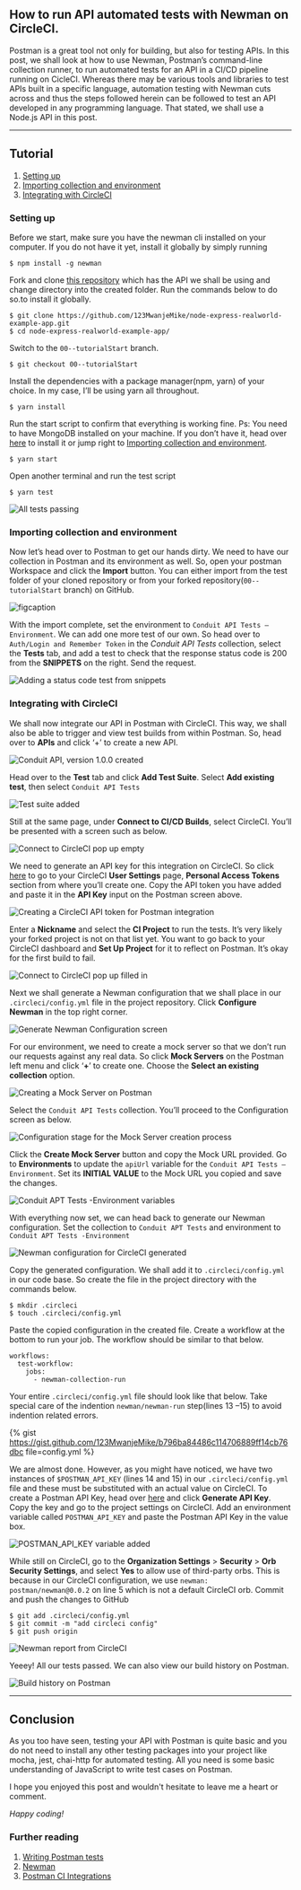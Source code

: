 ## How to run API automated tests with Newman on CircleCI.

Postman is a great tool not only for building, but also for testing APIs. In this post, we shall look at how to use Newman, Postman’s command-line collection runner, to run automated tests for an API in a CI/CD pipeline running on CicleCI. Whereas there may be various tools and libraries to test APIs built in a specific language, automation testing with Newman cuts across and thus the steps followed herein can be followed to test an API developed in any programming language. That stated, we shall use a Node.js API in this post.

---

## Tutorial

1. [Setting up](#set-up)
2. [Importing collection and environment](#import-collection)
3. [Integrating with CircleCI](#intergrate-circleci)


### Setting up
<a name="set-up"></a>

Before we start, make sure you have the newman cli installed on your computer. If you do not have it yet, install it globally by simply running

```
$ npm install -g newman
```

Fork and clone [this repository](https://github.com/123MwanjeMike/node-express-realworld-example-app) which has the API we shall be using and change directory into the created folder. Run the commands below to do so.to install it globally.

```
$ git clone https://github.com/123MwanjeMike/node-express-realworld-example-app.git
$ cd node-express-realworld-example-app/
```

Switch to the `00--tutorialStart` branch.

```
$ git checkout 00--tutorialStart
```

Install the dependencies with a package manager(npm, yarn) of your choice. In my case, I’ll be using yarn all throughout.

```
$ yarn install
```

Run the start script to confirm that everything is working fine.
Ps: You need to have MongoDB installed on your machine. If you don’t have it, head over [here](https://docs.mongodb.com/guides/server/install/) to install it or jump right to [Importing collection and environment](#import-collection).

```
$ yarn start
```

Open another terminal and run the test script

```
$ yarn test
```

![All tests passing](https://cdn.hashnode.com/res/hashnode/image/upload/v1657654600648/uU4Sc320b.png)


### Importing collection and environment
<a name="import-collection"></a>

Now let’s head over to Postman to get our hands dirty. We need to have our collection in Postman and its environment as well. So, open your postman Workspace and click the **Import** button. You can either import from the test folder of your cloned repository or from your forked repository(`00--tutorialStart` branch) on GitHub.

![figcaption](https://cdn.hashnode.com/res/hashnode/image/upload/v1657654602947/Y1164XPMd.gif)

With the import complete, set the environment to `Conduit API Tests — Environment`. We can add one more test of our own. So head over to `Auth/Login and Remember Token` in the _Conduit API Tests_ collection, select the **Tests** tab, and add a test to check that the response status code is 200 from the **SNIPPETS** on the right. Send the request.

![Adding a status code test from snippets](https://cdn.hashnode.com/res/hashnode/image/upload/v1657654605618/m3TNkHoUI.gif)


### Integrating with CircleCI
<a name="intergrate-circleci"></a>

We shall now integrate our API in Postman with CircleCI. This way, we shall also be able to trigger and view test builds from within Postman. So, head over to **APIs** and click ‘+’ to create a new API.

![Conduit API, version 1.0.0 created](https://cdn.hashnode.com/res/hashnode/image/upload/v1657654607844/OdMJ5fTZq.png)

Head over to the **Test** tab and click **Add Test Suite**. Select **Add existing test**, then select `Conduit API Tests`

![Test suite added](https://cdn.hashnode.com/res/hashnode/image/upload/v1657654609758/orWNESEmo.png)

Still at the same page, under **Connect to CI/CD Builds**, select CircleCI. You’ll be presented with a screen such as below.

![Connect to CircleCI pop up empty](https://cdn.hashnode.com/res/hashnode/image/upload/v1657654611971/Ep_J_wH67.png)

We need to generate an API key for this integration on CircleCI. So click [here](https://app.circleci.com/settings/user/tokens?return-to=https%3A%2F%2Fapp.circleci.com%2Fpipelines%2Fgithub%2FBSE21-13) to go to your CircleCI **User Settings** page, **Personal Access Tokens** section from where you’ll create one. Copy the API token you have added and paste it in the **API Key** input on the Postman screen above.

![Creating a CircleCI API token for Postman integration](https://cdn.hashnode.com/res/hashnode/image/upload/v1657654614187/do8r_gvKm.png)

Enter a **Nickname** and select the **CI Project** to run the tests. It’s very likely your forked project is not on that list yet. You want to go back to your CircleCI dashboard and **Set Up Project** for it to reflect on Postman. It’s okay for the first build to fail.

![Connect to CircleCI pop up filled in](https://cdn.hashnode.com/res/hashnode/image/upload/v1657654615963/91jpENsO2.png)

Next we shall generate a Newman configuration that we shall place in our `.circleci/config.yml` file in the project repository. Click **Configure Newman** in the top right corner.

![Generate Newman Configuration screen](https://cdn.hashnode.com/res/hashnode/image/upload/v1657654617919/RxSRZh_Ly.png)

For our environment, we need to create a mock server so that we don’t run our requests against any real data. So click **Mock Servers** on the Postman left menu and click ‘**+**’ to create one. Choose the **Select an existing collection** option.

![Creating a Mock Server on Postman](https://cdn.hashnode.com/res/hashnode/image/upload/v1657654619826/uJMPtoVPP.png)

Select the `Conduit API Tests` collection. You’ll proceed to the Configuration screen as below.

![Configuration stage for the Mock Server creation process](https://cdn.hashnode.com/res/hashnode/image/upload/v1657654622079/ln27DHTIa.png)

Click the **Create Mock Server** button and copy the Mock URL provided.
Go to **Environments** to update the `apiUrl` variable for the `Conduit API Tests — Environment`. Set its **INITIAL VALUE** to the Mock URL you copied and save the changes.

![Conduit APT Tests -Environment variables](https://cdn.hashnode.com/res/hashnode/image/upload/v1657654624255/H4MchbQIr.png)

With everything now set, we can head back to generate our Newman configuration. Set the collection to `Conduit APT Tests` and environment to `Conduit APT Tests -Environment`

![Newman configuration for CircleCI generated](https://cdn.hashnode.com/res/hashnode/image/upload/v1657654626029/1Oy8BweW3.png)

Copy the generated configuration. We shall add it to `.circleci/config.yml` in our code base. So create the file in the project directory with the commands below.

```
$ mkdir .circleci
$ touch .circleci/config.yml
```

Paste the copied configuration in the created file. Create a workflow at the bottom to run your job. The workflow should be similar to that below.

```
workflows:
  test-workflow:
    jobs:
      - newman-collection-run
```

Your entire `.circleci/config.yml` file should look like that below. Take special care of the indention `newman/newman-run` step(lines 13 –15) to avoid indention related errors.

{% gist https://gist.github.com/123MwanjeMike/b796ba84486c114706889ff14cb76dbc file=config.yml %}

We are almost done. However, as you might have noticed, we have two instances of `$POSTMAN_API_KEY` (lines 14 and 15) in our `.circleci/config.yml` file and these must be substituted with an actual value on CircleCI. To create a Postman API Key, head over [here](https://go.postman.co/settings/me/api-keys) and click **Generate API Key**. Copy the key and go to the project settings on CircleCI. Add an environment variable called `POSTMAN_API_KEY` and paste the Postman API Key in the value box.

![POSTMAN_API_KEY variable added](https://cdn.hashnode.com/res/hashnode/image/upload/v1657654628025/JEathyw21.png)

While still on CircleCI, go to the **Organization Settings** > **Security** > **Orb Security Settings**, and select **Yes** to allow use of third-party orbs. This is because in our CircleCI configuration, we use `newman: postman/newman@0.0.2` on line 5 which is not a default CircleCI orb.
Commit and push the changes to GitHub

```
$ git add .circleci/config.yml
$ git commit -m "add circleci config"
$ git push origin 
```

![Newman report from CircleCI](https://cdn.hashnode.com/res/hashnode/image/upload/v1657654629953/iZf4fSi18.png)

Yeeey!
All our tests passed. We can also view our build history on Postman.

![Build history on Postman](https://cdn.hashnode.com/res/hashnode/image/upload/v1657654631817/9-DDebPCC.png)

---

## Conclusion

As you too have seen, testing your API with Postman is quite basic and you do not need to install any other testing packages into your project like mocha, jest, chai-http for automated testing. All you need is some basic understanding of JavaScript to write test cases on Postman.

I hope you enjoyed this post and wouldn't hesitate to leave me a heart or comment.

_Happy coding!_

### Further reading

1. [Writing Postman tests](https://learning.postman.com/docs/writing-scripts/test-scripts/)
2. [Newman](https://www.npmjs.com/package/newman)
3. [Postman CI Integrations](https://learning.postman.com/docs/integrations/ci-integrations/)